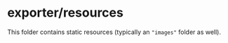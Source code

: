 # exporter/resources

This folder contains static resources (typically an `"images"` folder as well).
